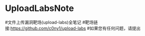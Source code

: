 # UploadLabsNote
#文件上传漏洞靶场(upload-labs)全笔记
#靶场链接:https://github.com/c0ny1/upload-labs
#如果您有任何问题，请提出
